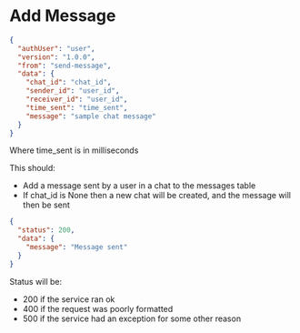 # Add Message
```json
{
  "authUser": "user",
  "version": "1.0.0",
  "from": "send-message",
  "data": {
    "chat_id": "chat_id",
    "sender_id": "user_id",
    "receiver_id": "user_id",
    "time_sent": "time_sent",
    "message": "sample chat message"
  }
}
```
Where time_sent is in milliseconds

This should:
- Add a message sent by a user in a chat to the messages table
- If chat_id is None then a new chat will be created, and the message will then be sent

```json
{
  "status": 200,
  "data": {
    "message": "Message sent"
  }
}
```
Status will be:
- 200 if the service ran ok
- 400 if the request was poorly formatted
- 500 if the service had an exception for some other reason